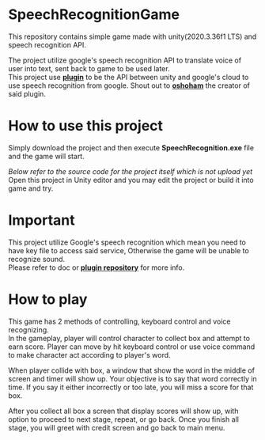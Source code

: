 # SpeechRecognitionGame
This repository contains simple game made with unity(2020.3.36f1 LTS) and speech recognition API.

The project utilize google's speech recognition API to translate voice of user into text, sent back to game to be used later.<br>
This project use **[plugin](https://github.com/oshoham/UnityGoogleStreamingSpeechToText)** to be the API between unity and google's cloud to use speech recognition from google.
Shout out to **[oshoham](https://github.com/oshoham)** the creator of said plugin.

# How to use this project
Simply download the project and then execute **SpeechRecognition.exe** file and the game will start.

*Below refer to the source code for the project itself which is not upload yet*<br>
Open this project in Unity editor and you may edit the project or build it into game and try.<br>

# Important
This project utilize Google's speech recognition which mean you need to have key file to access said service, Otherwise the game will be unable to recognize sound.<br>
Please refer to doc or **[plugin repository](https://github.com/oshoham/UnityGoogleStreamingSpeechToText)** for more info.

# How to play
This game has 2 methods of controlling, keyboard control and voice recognizing.<br>
In the gameplay, player will control character to collect box and attempt to earn score.
Player can move by hit keyboard control or use voice command to make character act according to player's word.<br>

When player collide with box, a window that show the word in the middle of screen and timer will show up.
Your objective is to say that word correctly in time.
If you say it either incorrectly or too late, you will miss a score for that box.<br>

After you collect all box a screen that display scores will show up, with option to proceed to next stage, repeat, or go back. Once you finish all stage, you will greet with credit screen and go back to main menu.
